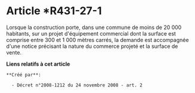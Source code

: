 # Article *R431-27-1

Lorsque la construction porte, dans une commune de moins de 20 000 habitants, sur un projet d'équipement commercial dont la
surface est comprise entre 300 et 1 000 mètres carrés, la demande est accompagnée d'une notice précisant la nature du
commerce projeté et la surface de vente.

**Liens relatifs à cet article**

	**Créé par**:

	  - Décret n°2008-1212 du 24 novembre 2008 - art. 2

